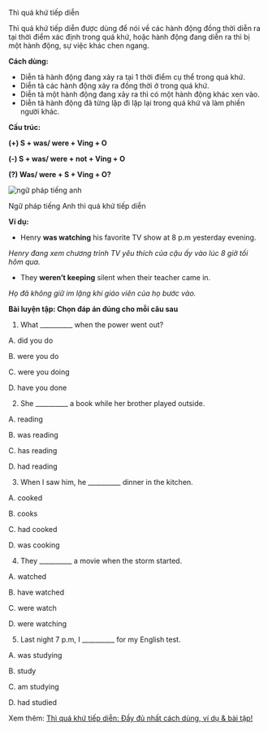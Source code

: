 Thì quá khứ tiếp diễn

Thì quá khứ tiếp diễn được dùng để nói về các hành động đồng thời diễn ra tại thời điểm xác định trong quá khứ, hoặc hành động đang diễn ra thì bị một hành động, sự việc khác chen ngang.

**Cách dùng:** 

- Diễn tả hành động đang xảy ra tại 1 thời điểm cụ thể trong quá khứ.
- Diễn tả các hành động xảy ra đồng thời ở trong quá khứ.
- Diễn tả một hành động đang xảy ra thì có một hành động khác xen vào.
- Diễn tả hành động đã từng lặp đi lặp lại trong quá khứ và làm phiền người khác.

**Cấu trúc:**

**(+) S + was/ were + Ving + O**

**(-) S + was/ were + not + Ving + O**

**(?) Was/ were + S + Ving + O?**

![ngữ pháp tiếng anh](https://flyer.vn/wp-content/uploads/2023/01/ngu-phap-tieng-anh-8.jpg)

Ngữ pháp tiếng Anh thì quá khứ tiếp diễn

**Ví dụ:**

- Henry **was watching** his favorite TV show at 8 p.m yesterday evening. 

_Henry đang xem chương trình TV yêu thích của cậu ấy vào lúc 8 giờ tối hôm qua._

- They **weren’t keeping** silent when their teacher came in.

_Họ đã không giữ im lặng khi giáo viên của họ bước vào._

**Bài luyện tập: Chọn đáp án đúng cho mỗi câu sau**

1. What __________ when the power went out?

 A. did you do

 B. were you do

 C. were you doing

 D. have you done

2. She __________ a book while her brother played outside.

 A. reading

 B. was reading

 C. has reading

 D. had reading

3. When I saw him, he __________ dinner in the kitchen.

 A. cooked

 B. cooks

 C. had cooked

 D. was cooking

4. They __________ a movie when the storm started.

 A. watched

 B. have watched

 C. were watch

 D. were watching

5. Last night 7 p.m, I __________ for my English test.

 A. was studying

 B. study

 C. am studying

 D. had studied

Xem thêm: [Thì quá khứ tiếp diễn: Đầy đủ nhất cách dùng, ví dụ & bài tập!](https://flyer.vn/thi-qua-khu-tiep-dien-day-du-nhat-cach-dung-dau-hieu-nhan-biet-bai-tap/)
